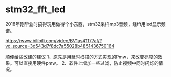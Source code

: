 # stm32_fft_led

2018年刚毕业时搞得玩用做得个小东西，stm32采样mp3音频，经fft用led显示频谱。

https://www.bilibili.com/video/BV1as41177af/?vd_source=3d543d7f8dc7a55028b4851436750164


顺便给些改建的建议
1、原先是用延时扫描的方式实现的Pmw，来改变亮度的效果。可以直接用硬件pmw。
2、软件上增加一些过滤，防止视频中同时闪烁的情况。
